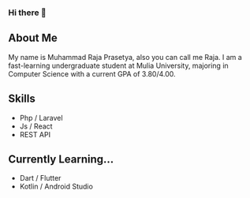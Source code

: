### Hi there 👋

## About Me
My name is Muhammad Raja Prasetya, also you can call me Raja.
I am a fast-learning undergraduate student at Mulia University, majoring in Computer Science with a current GPA of 3.80/4.00.

## Skills 
- Php / Laravel
- Js / React
- REST API

## Currently Learning...
- Dart / Flutter
- Kotlin / Android Studio
<!--
**RajaPrasetya/RajaPrasetya** is a ✨ _special_ ✨ repository because its `README.md` (this file) appears on your GitHub profile.

Here are some ideas to get you started:

- 🔭 I’m currently working on ...
- 🌱 I’m currently learning ...
- 👯 I’m looking to collaborate on ...
- 🤔 I’m looking for help with ...
- 💬 Ask me about ...
- 📫 How to reach me: ...
- 😄 Pronouns: ...
- ⚡ Fun fact: ...
-->
